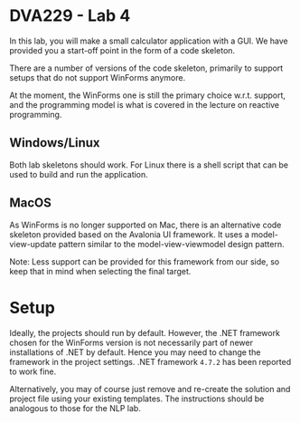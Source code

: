 # DVA229 - Lab 4
In this lab, you will make a small calculator application with a GUI. We have provided you a start-off point in the form of a code skeleton.

There are a number of versions of the code skeleton, primarily to support setups that do not support WinForms anymore. 

At the moment, the WinForms one is still the primary choice w.r.t. support, and the programming model is what is covered in the lecture on reactive programming.

## Windows/Linux
Both lab skeletons should work. For Linux there is a shell script that can be used to build and run the application.

## MacOS
As WinForms is no longer supported on Mac, there is an alternative code skeleton provided based on the Avalonia UI framework. 
It uses a model-view-update pattern similar to the model-view-viewmodel design pattern. 

Note: Less support can be provided for this framework from our side, so keep that in mind when selecting the final target.

# Setup
Ideally, the projects should run by default. However, the .NET framework chosen for the WinForms version is not necessarily part of newer installations of .NET by default. 
Hence you may need to change the framework in the project settings. .NET framework `4.7.2` has been reported to work fine.

Alternatively, you may of course just remove and re-create the solution and project file using your existing templates. The instructions should be analogous to those for the NLP lab.
